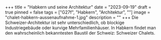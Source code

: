 +++
title = "Habkern und seine Architektur"
date = "2023-09-19"
draft = true
pinned = false
tags = ["G27f", "Habkern", "Architektur", ""]
image = "chalet-habkern-aussenaufnahme-1.jpg"
description = ""
+++
Die Schweizer-Architektur ist sehr unterschiedlich, ob blockige Industriegebäude oder kurvige Mehrfamilienhäuser. In Habkern findet man den wahrscheinlich bekanntesten Baustil der Schweiz: Schweizer Chalets.